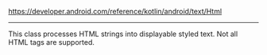 https://developer.android.com/reference/kotlin/android/text/Html

---

This class processes HTML strings into displayable styled text. Not all HTML tags are supported.

